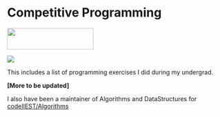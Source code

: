# Competitive Programming


<img src="https://www.repostatus.org/badges/latest/wip.svg" width="200" height="50">

![](https://raw.githubusercontent.com/prateekiiest/Competitive-Programming-Algo-DS/master/Screenshot%20(203).png?token=APSuctzjQJw4pbOPThXSNhlsVTobanAxks5crglQwA%3D%3D)

This includes a list of programming exercises I did during my undergrad.

**[More to be updated]**


I also have been a maintainer of Algorithms and DataStructures for [codeIIEST/Algorithms](https://github.com/codeIIEST/Algorithms)
